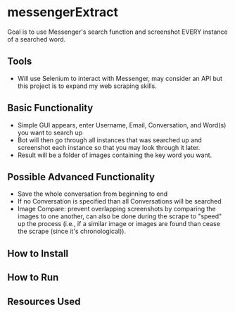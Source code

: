 # messengerExtract
Goal is to use Messenger's search function and screenshot EVERY instance of a searched word. 

## Tools 
* Will use Selenium to interact with Messenger, may consider an API but this project is to expand my web scraping skills. 

## Basic Functionality
* Simple GUI appears, enter Username, Email, Conversation, and Word(s) you want to search up
* Bot will then go through all instances that was searched up and screenshot each instance so that you may look through it later.
* Result will be a folder of images containing the key word you want. 

## Possible Advanced Functionality
* Save the whole conversation from beginning to end
* If no Conversation is specified than all Conversations will be searched
* Image Compare: prevent overlapping screenshots by comparing the images to one another, can also be done during the scrape to "speed" up the process (i.e., if a similar image or images are found than cease the scrape (since it's chronological)).

## How to Install
## How to Run
## Resources Used
